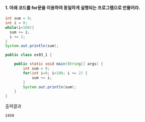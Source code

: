 #### 1. 아래 코드를 for문을 이용하여 동일하게 실행되는 프로그램으로 만들어라.
```java
int sum = 0;
int i = 0;
while(i<100){
  sum += i;
  i += 2;
}
System.out.println(sum);
```

```java
public class ex03_1 {

	public static void main(String[] args) {
		int sum = 0;
		for(int i=0; i<100; i += 2) {
			sum += i;
		}
		System.out.println(sum);
	}
}
```
출력결과
```
2450
```
